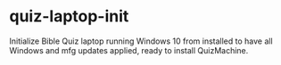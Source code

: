 # quiz-laptop-init
Initialize Bible Quiz laptop running Windows 10 from installed to have all Windows and mfg updates applied, ready to install QuizMachine.
